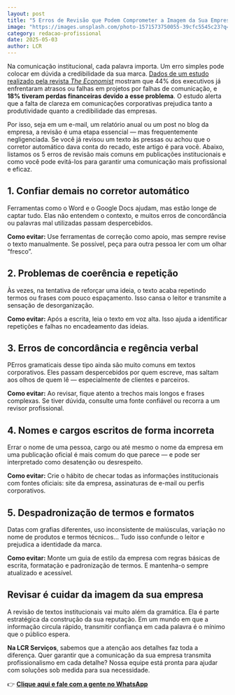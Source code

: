 ```yaml
---
layout: post
title: "5 Erros de Revisão que Podem Comprometer a Imagem da Sua Empresa — e Como Evitá-los"
image: "https://images.unsplash.com/photo-1571573750055-39cfc5545c23?q=80&w=1974&auto=format&fit=crop&ixlib=rb-4.0.3&ixid=M3wxMjA3fDB8MHxwaG90by1wYWdlfHx8fGVufDB8fHx8fA%3D%3D"
category: redacao-profissional
date: 2025-05-03
author: LCR
---
```


Na comunicação institucional, cada palavra importa. Um erro simples pode colocar em dúvida a credibilidade da sua marca. [Dados de um estudo realizado pela revista *The Economist*](https://impact.economist.com/perspectives/sites/default/files/EIU_Lucidchart-Communication%20barriers%20in%20the%20modern%20workplace.pdf) mostram que 44% dos executivos já enfrentaram atrasos ou falhas em projetos por falhas de comunicação, e **18% tiveram perdas financeiras devido a esse problema**. O estudo alerta que a falta de clareza em comunicações corporativas prejudica tanto a produtividade quanto a credibilidade das empresas.

Por isso, seja em um e-mail, um relatório anual ou um post no blog da empresa, a revisão é uma etapa essencial — mas frequentemente negligenciada. Se você já revisou um texto às pressas ou achou que o corretor automático dava conta do recado, este artigo é para você. Abaixo, listamos os 5 erros de revisão mais comuns em publicações institucionais e como você pode evitá-los para garantir uma comunicação mais profissional e eficaz.

## 1. Confiar demais no corretor automático

Ferramentas como o Word e o Google Docs ajudam, mas estão longe de captar tudo. Elas não entendem o contexto, e muitos erros de concordância ou palavras mal utilizadas passam despercebidos.

**Como evitar:** Use ferramentas de correção como apoio, mas sempre revise o texto manualmente. Se possível, peça para outra pessoa ler com um olhar “fresco”.

## 2. Problemas de coerência e repetição

Às vezes, na tentativa de reforçar uma ideia, o texto acaba repetindo termos ou frases com pouco espaçamento. Isso cansa o leitor e transmite a sensação de desorganização.

**Como evitar:** Após a escrita, leia o texto em voz alta. Isso ajuda a identificar repetições e falhas no encadeamento das ideias.

## 3. Erros de concordância e regência verbal

PErros gramaticais desse tipo ainda são muito comuns em textos corporativos. Eles passam despercebidos por quem escreve, mas saltam aos olhos de quem lê — especialmente de clientes e parceiros.

**Como evitar:** Ao revisar, fique atento a trechos mais longos e frases complexas. Se tiver dúvida, consulte uma fonte confiável ou recorra a um revisor profissional.

## 4. Nomes e cargos escritos de forma incorreta

Errar o nome de uma pessoa, cargo ou até mesmo o nome da empresa em uma publicação oficial é mais comum do que parece — e pode ser interpretado como desatenção ou desrespeito.

**Como evitar:** Crie o hábito de checar todas as informações institucionais com fontes oficiais: site da empresa, assinaturas de e-mail ou perfis corporativos.

## 5. Despadronização de termos e formatos

Datas com grafias diferentes, uso inconsistente de maiúsculas, variação no nome de produtos e termos técnicos... Tudo isso confunde o leitor e prejudica a identidade da marca.

**Como evitar:** Monte um guia de estilo da empresa com regras básicas de escrita, formatação e padronização de termos. E mantenha-o sempre atualizado e acessível.

## Revisar é cuidar da imagem da sua empresa

A revisão de textos institucionais vai muito além da gramática. Ela é parte estratégica da construção da sua reputação. Em um mundo em que a informação circula rápido, transmitir confiança em cada palavra é o mínimo que o público espera.

**Na LCR Serviços**, sabemos que a atenção aos detalhes faz toda a diferença. Quer garantir que a comunicação da sua empresa transmita profissionalismo em cada detalhe? Nossa equipe está pronta para ajudar com soluções sob medida para sua necessidade.

👉 [**Clique aqui e fale com a gente no WhatsApp**](http://wa.me/85987976492) 